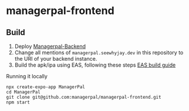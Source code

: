 # managerpal-frontend

## Build

1. Deploy [Managerpal-Backend](https://github.com/managerpal/managerpal-backend)
2. Change all mentions of `managerpal.seewhyjay.dev` in this repository to the URI of your backend instance.
3. Build the apk/ipa using EAS, following these steps [EAS build guide](https://docs.expo.dev/build/setup/)

Running it locally 
```
npx create-expo-app ManagerPal
cd ManagerPal
git clone git@github.com:managerpal/managerpal-frontend.git
npm start
```
